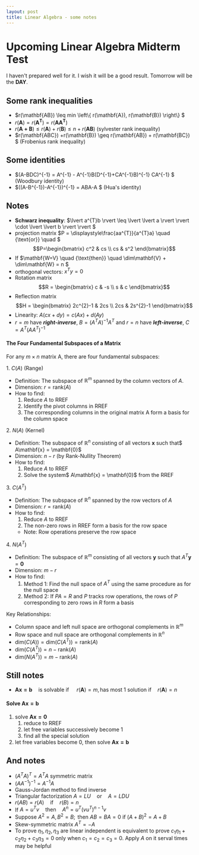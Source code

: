 ```yaml
---
layout: post
title: Linear Algebra - some notes
---
```



# Upcoming Linear Algebra Midterm Test

I haven't prepared well for it. I wish it will be a good result.
Tomorrow will be the **DAY**.

## Some rank inequalities
- $r(\mathbf{AB}) \leq min \left\\{ r(\mathbf{A}), r(\mathbf{B}) \right\\} $
- $r(\mathbf{A}) = r(\mathbf{A^{T}}) = r(\mathbf{AA^{T}})$
- $r(\mathbf{A + B}) \leq r(\mathbf{A}) + r(\mathbf{B}) \leq n + r(\mathbf{AB})$ (sylvester rank inequality)
- $r(\mathbf{ABC}) +r(\mathbf{B}) \geq r(\mathbf{AB}) + r(\mathbf{BC}) $ (Frobenius rank inequality)

## Some identities
- $(A-BDC)^{-1} = A^{-1} - A^{-1}B(D^{-1}+CA^{-1}B)^{-1} CA^{-1} $ (Woodbury identity)
- $((A-B^{-1})-A^{-1})^{-1} = ABA-A $ (Hua's identity)

## Notes
- **Schwarz inequality**: $\lvert a^{T}b \rvert \leq \lvert \lvert a \rvert \rvert  \cdot  \lvert \lvert b \rvert \rvert $
- projection matrix $P = \displaystyle\frac{aa^{T}}{a^{T}a} \quad {\text{or}} \quad $ $$P=\begin{bmatrix} c^2 & cs \\ cs & s^2 \end{bmatrix}$$
- If $\mathbf{W=V} \quad {\text{then}} \quad \dim\mathbf{V} + \dim\mathbf{W} = n $
- orthogonal vectors: $x^{T}y = 0$
- Rotation matrix $$R = \begin{bmatrix} c & -s \\ s & c \end{bmatrix}$$
- Reflection matrix $$H = \begin{bmatrix} 2c^{2}-1 & 2cs \\ 2cs & 2s^{2}-1 \end{bmatrix}$$
- Linearity: $A(cx+dy) = c(Ax) +d(Ay)$
- $r = m$ have ***right-inverse***, $B= (A^{T}A)^{-1}A^{T}$ and $r = n$ have ***left-inverse***, $C = A^{T}(AA^{T})^{-1}$
#### The Four Fundamental Subspaces of a Matrix

For any $m \times n$ matrix A, there are four fundamental subspaces:

$1.$ $C(A)$ (Range)

- Definition: The subspace of $\mathbb{R}^m$ spanned by the column vectors of $A$.
- Dimension: $r = \text{rank}(A)$
- How to find:
  1. Reduce $A$ to RREF
  2. Identify the pivot columns in RREF
  3. The corresponding columns in the original matrix A form a basis for the column space

$2.$ $N(A)$ (Kernel)

- Definition: The subspace of $\mathbb{R}^n$ consisting of all vectors $\mathbf{x}$ such that$ A\mathbf{x} = \mathbf{0}$
- Dimension: $n - r$ (by Rank-Nullity Theorem)
- How to find:
  1. Reduce $A$ to RREF
  2. Solve the system$ A\mathbf{x} = \mathbf{0}$ from the RREF



$3.$ $C(A^{T})$

- Definition: The subspace of $\mathbb{R}^n$ spanned by the row vectors of $A$
- Dimension: $r = \text{rank}(A)$
- How to find:
  1. Reduce $A$ to RREF
  2. The non-zero rows in RREF form a basis for the row space
  - Note: Row operations preserve the row space

$4.$ $N(A^{T})$

- Definition: The subspace of $\mathbb{R}^m$ consisting of all vectors $\mathbf{y}$ such that $A^T\mathbf{y} = \mathbf{0}$
- Dimension: $m - r$
- How to find:
  1. Method 1: Find the null space of $A^T$ using the same procedure as for the null space
  2. Method 2: If $PA = R$ and $P$ tracks row operations, the rows of $P$ corresponding to zero rows in $R$ form a basis

Key Relationships:

- Column space and left null space are orthogonal complements in $\mathbb{R}^m$
- Row space and null space are orthogonal complements in $\mathbb{R}^n$
- $\text{dim}(C(A)) = \text{dim}(C(A^{T})) = \text{rank}(A)$
- $\text{dim}(C(A^{T})) = n - \text{rank}(A)$
- $\text{dim}(N(A^{T})) = m - \text{rank}(A)$

## Still notes
- $\mathbf{Ax=b} \quad {\text{is solvable if }} \quad r(\mathbf{A}) = m, {\text{has most 1 solution if}} \quad r(\mathbf{A}) = n$
  
#### Solve $\mathbf{Ax=b}$
1. solve $\mathbf{Ax=0}$
   1. reduce to RREF
   2. let free variables successively become 1
   3. find all the special solution
2. let free variables become 0, then solve $\mathbf{Ax=b}$

## And notes
- $(A^{T}A)^{T}=A^{T}A$ symmetric matrix
- $(AA^{-1})^{-1}=A^{-1}A$
- Gauss-Jordan method to find inverse
- Triangular factorization $A=LU \quad {\text{or}} \quad A=LDU$
- $r(AB)=r(A) \quad {\text{if}} \quad r(B)=n$
- If $A = u^{T}v \quad {\text{then}} \quad A^{n}= u^{T}(vu^{T})^{n-1}v$
- Suppose $A^{2}=A ,B^{2}=B;{\text{ then }} AB=BA=0 {\text{ if }} (A+B)^{2}=A+B$
- Skew-symmetric matrix $A^{T}=-A$
- To prove $\eta_{1},\eta_{2},\eta_{3} {\text{ are linear independent is equivalent to prove }} c_{1}\eta_{1}+c_{2}\eta_{2}+c_{3}\eta_{3} = 0 {\text{ only when }} c_{1}=c_{2}=c_{3}=0$. Apply $A$ on it serval times may be helpful